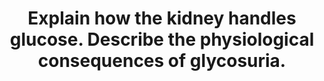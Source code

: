 ---
title: "Explain how the kidney handles glucose. Describe the physiological consequences of glycosuria."
entityType: SAQ
exam: PEX
college: ANZCA
year: 2001
sitting: B
question: 6
passRate: 47
EC_expectedDomains:
- "The kidney freely filters glucose and almost completely reabsorbs it in the proximal convoluted tubule. This is an active process, utilising a Na+ co-transport system. Glycosuria causes an osmotic diuresis, and details of the mechanism were expected."
EC_extraCredit:
- "Extra marks were attracted for discussion of the SGLT 1 and GLUT 2 transporters and their role. A description of the TM and how glycosuria occurs at a level below the theoretical TM also received extra marks. Candidates who explained the effect on the medullary osmotic gradient and the subsequent failure to concentrate urine received extra marks. Some mention of the systemic implications of these effects was also expected."
---